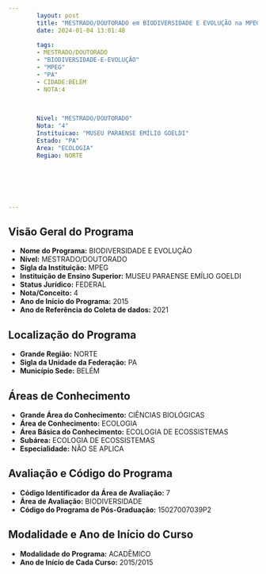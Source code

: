 ```yaml
---
        layout: post
        title: "MESTRADO/DOUTORADO em BIODIVERSIDADE E EVOLUÇÃO na MPEG  "
        date: 2024-01-04 13:01:48
     
        tags:
        - MESTRADO/DOUTORADO
        - "BIODIVERSIDADE-E-EVOLUÇÃO"
        - "MPEG"
        - "PA"
        - CIDADE:BELÉM
        - NOTA:4
        
       

        Nivel: "MESTRADO/DOUTORADO"
        Nota: "4"
        Instituicao: "MUSEU PARAENSE EMÍLIO GOELDI"
        Estado: "PA"
        Area: "ECOLOGIA"
        Regiao: NORTE
        
        
        
        
        
        
---
```

## Visão Geral do Programa
- **Nome do Programa:** BIODIVERSIDADE E EVOLUÇÃO
- **Nível:** MESTRADO/DOUTORADO
- **Sigla da Instituição:** MPEG
- **Instituição de Ensino Superior:** MUSEU PARAENSE EMÍLIO GOELDI
- **Status Jurídico:** FEDERAL
- **Nota/Conceito:** 4
- **Ano de Início do Programa:** 2015
- **Ano de Referência do Coleta de dados:** 2021

## Localização do Programa
- **Grande Região:** NORTE
- **Sigla da Unidade da Federação:** PA
- **Município Sede:** BELÉM

## Áreas de Conhecimento
- **Grande Área do Conhecimento:** CIÊNCIAS BIOLÓGICAS
- **Área de Conhecimento:** ECOLOGIA
- **Área Básica do Conhecimento:** ECOLOGIA DE ECOSSISTEMAS
- **Subárea:** ECOLOGIA DE ECOSSISTEMAS
- **Especialidade:** NÃO SE APLICA

## Avaliação e Código do Programa
- **Código Identificador da Área de Avaliação:** 7
- **Área de Avaliação:** BIODIVERSIDADE
- **Código do Programa de Pós-Graduação:** 15027007039P2


## Modalidade e Ano de Início do Curso
- **Modalidade do Programa:** ACADÊMICO
- **Ano de Início de Cada Curso:** 2015/2015
